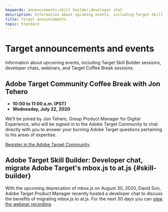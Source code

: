 ```yaml
---
keywords: announcements;skill builder;developer chat
description: Information about upcoming events, including Target Skill Builder sessions, developer chats, webinars, and Target Coffee Break sessions.
title: Target announcements
topic: Standard 
---
```


# Target announcements and events

Information about upcoming events, including Target Skill Builder sessions, developer chats, webinars, and Target Coffee Break sessions.

## Adobe Target Community Coffee Break with Jon Tehero

* **10:00 to 11:00 a.m. (PST)**
* **Wednesday, July 22, 2020**

We’ll be joined by Jon Tehero, Group Product Manager for Digital Experience, who will be signed in to the Adobe Target Community to chat directly with you to answer your burning Adobe Target questions pertaining to his areas of expertise.

[Register in the Adobe Target Community](https://adobe-target-community-coffee-breaks.experienceleague.adobeevents.com/).

## Adobe Target Skill Builder: Developer chat, migrate Adobe Target's mbox.js to at.js {#skill-builder}

With the upcoming deprecation of mbox.js on August 30, 2020, David Son, Adobe Target Product Manager recently hosted a developer chat to discuss the benefits of migrating mbox.js to at.js. For the next 30 days you can [view the webinar recording](https://seminars.adobeconnect.com/ptdo6mfo6qn6/?proto=true).